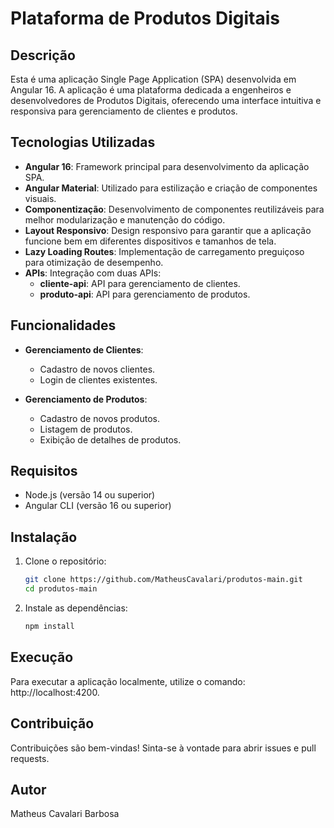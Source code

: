 # Plataforma de Produtos Digitais

## Descrição

Esta é uma aplicação Single Page Application (SPA) desenvolvida em Angular 16. A aplicação é uma plataforma dedicada a engenheiros e desenvolvedores de Produtos Digitais, oferecendo uma interface intuitiva e responsiva para gerenciamento de clientes e produtos.

## Tecnologias Utilizadas

- **Angular 16**: Framework principal para desenvolvimento da aplicação SPA.
- **Angular Material**: Utilizado para estilização e criação de componentes visuais.
- **Componentização**: Desenvolvimento de componentes reutilizáveis para melhor modularização e manutenção do código.
- **Layout Responsivo**: Design responsivo para garantir que a aplicação funcione bem em diferentes dispositivos e tamanhos de tela.
- **Lazy Loading Routes**: Implementação de carregamento preguiçoso para otimização de desempenho.
- **APIs**: Integração com duas APIs:
  - **cliente-api**: API para gerenciamento de clientes.
  - **produto-api**: API para gerenciamento de produtos.

## Funcionalidades

- **Gerenciamento de Clientes**: 
  - Cadastro de novos clientes.
  - Login de clientes existentes.

- **Gerenciamento de Produtos**:
  - Cadastro de novos produtos.
  - Listagem de produtos.
  - Exibição de detalhes de produtos.

## Requisitos

- Node.js (versão 14 ou superior)
- Angular CLI (versão 16 ou superior)

## Instalação

1. Clone o repositório:
    ```sh
    git clone https://github.com/MatheusCavalari/produtos-main.git
    cd produtos-main
    ```

2. Instale as dependências:
    ```sh
    npm install
    ```

## Execução

Para executar a aplicação localmente, utilize o comando:  http://localhost:4200.

## Contribuição

Contribuições são bem-vindas! Sinta-se à vontade para abrir issues e pull requests.

## Autor

Matheus Cavalari Barbosa
